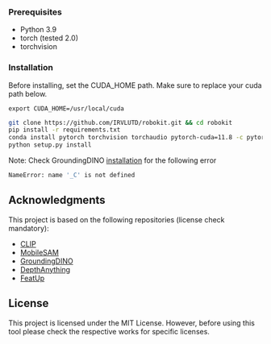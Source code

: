 
### Prerequisites
- Python 3.9
- torch (tested 2.0)
- torchvision

### Installation
Before installing, set the CUDA_HOME path. Make sure to replace your cuda path below.
```
export CUDA_HOME=/usr/local/cuda
```
```sh
git clone https://github.com/IRVLUTD/robokit.git && cd robokit 
pip install -r requirements.txt
conda install pytorch torchvision torchaudio pytorch-cuda=11.8 -c pytorch -c nvidia
python setup.py install
```

Note: Check GroundingDINO [installation](https://github.com/IDEA-Research/GroundingDINO?tab=readme-ov-file#hammer_and_wrench-install) for the following error
```sh
NameError: name '_C' is not defined
```
## Acknowledgments

This project is based on the following repositories (license check mandatory):
- [CLIP](https://github.com/openai/CLIP)
- [MobileSAM](https://github.com/ChaoningZhang/MobileSAM)
- [GroundingDINO](https://github.com/IDEA-Research/GroundingDINO)
- [DepthAnything](https://huggingface.co/docs/transformers/main/en/model_doc/depth_anything#transformers.DepthAnythingForDepthEstimation)
- [FeatUp](https://github.com/mhamilton723/FeatUp)


## License
This project is licensed under the MIT License. However, before using this tool please check the respective works for specific licenses.

